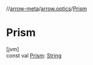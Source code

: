//[arrow-meta](../../index.md)/[arrow.optics](index.md)/[Prism](-prism.md)

# Prism

[jvm]\
const val [Prism](-prism.md): [String](https://kotlinlang.org/api/latest/jvm/stdlib/kotlin/-string/index.html)
